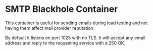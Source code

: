 # SMTP Blackhole Container

This container is useful for sending emails during load testing and not having them affect mail provider reputation.

By default it listens on port 1025 with no TLS. It will accept any email address and reply to the requesting service with a 250 OK.

